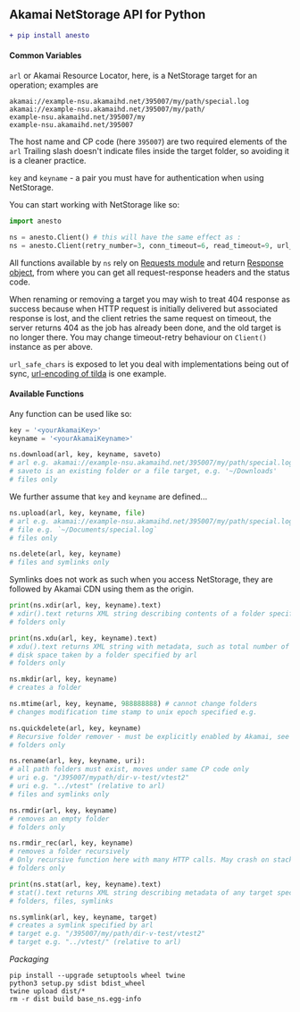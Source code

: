 ## Akamai NetStorage API for Python
```diff
+ pip install anesto
```


#### Common Variables

`arl` or Akamai Resource Locator, here, is a NetStorage target for an operation; examples are
```
akamai://example-nsu.akamaihd.net/395007/my/path/special.log
akamai://example-nsu.akamaihd.net/395007/my/path/
example-nsu.akamaihd.net/395007/my
example-nsu.akamaihd.net/395007
```
The host name and CP code (here `395007`) are two required elements of the `arl`
Trailing slash doesn't indicate files inside the target folder, so avoiding it is a cleaner practice.

`key` and `keyname` - a pair you must have for authentication when using NetStorage.


You can start working with NetStorage like so:
```python
import anesto

ns = anesto.Client() # this will have the same effect as :
ns = anesto.Client(retry_number=3, conn_timeout=6, read_timeout=9, url_safe_chars='/~')
```
All functions available by `ns` rely on [Requests module](https://2.python-requests.org/en/master/api/#main-interface) and return [Response object](https://2.python-requests.org/en/master/api/#requests.Response), from where you can get all request-response headers and the status code.

When renaming or removing a target you may wish to treat 404 response as success because when HTTP request is initially delivered but associated response is lost, and the client retries the same request on timeout, the server returns 404 as the job has already been done, and the old target is no longer there. You may change timeout-retry behaviour on `Client()` instance as per above.

`url_safe_chars` is exposed to let you deal with implementations being out of sync, [url-encoding of tilda](https://stackoverflow.com/questions/51334226/python-why-is-now-included-in-the-set-of-reserved-characters-in-urllib-pars) is one example.


#### Available Functions

Any function can be used like so:
```python
key = '<yourAkamaiKey>'
keyname = '<yourAkamaiKeyname>'

ns.download(arl, key, keyname, saveto)
# arl e.g. akamai://example-nsu.akamaihd.net/395007/my/path/special.log
# saveto is an existing folder or a file target, e.g. '~/Downloads'
# files only
```
We further assume that `key` and `keyname` are defined...
```python
ns.upload(arl, key, keyname, file)
# arl e.g. akamai://example-nsu.akamaihd.net/395007/my/path/special.log
# file e.g. `~/Documents/special.log`
# files only
```

```python
ns.delete(arl, key, keyname)
# files and symlinks only
```
Symlinks does not work as such when you access NetStorage, they are followed by Akamai CDN using them as the origin.
```python
print(ns.xdir(arl, key, keyname).text)
# xdir().text returns XML string describing contents of a folder specified by arl
# folders only
```

```python
print(ns.xdu(arl, key, keyname).text)
# xdu().text returns XML string with metadata, such as total number of files and
# disk space taken by a folder specified by arl
# folders only
```

```python
ns.mkdir(arl, key, keyname)
# creates a folder
```

```python
ns.mtime(arl, key, keyname, 988888888) # cannot change folders
# changes modification time stamp to unix epoch specified e.g.
```

```python
ns.quickdelete(arl, key, keyname)
# Recursive folder remover - must be explicitly enabled by Akamai, see rmdir_rec() below
# folders only
```

```python
ns.rename(arl, key, keyname, uri):
# all path folders must exist, moves under same CP code only
# uri e.g. "/395007/mypath/dir-v-test/vtest2"
# uri e.g. "../vtest" (relative to arl)
# files and symlinks only
```

```python
ns.rmdir(arl, key, keyname)
# removes an empty folder
# folders only
```

```python
ns.rmdir_rec(arl, key, keyname)
# removes a folder recursively
# Only recursive function here with many HTTP calls. May crash on stack overflow
# folders only
```

```python
print(ns.stat(arl, key, keyname).text)
# stat().text returns XML string describing metadata of any target specified by arl
# folders, files, symlinks
```

```python
ns.symlink(arl, key, keyname, target)
# creates a symlink specified by arl
# target e.g. "/395007/my/path/dir-v-test/vtest2"
# target e.g. "../vtest/" (relative to arl)
```

*Packaging*
```
pip install --upgrade setuptools wheel twine
python3 setup.py sdist bdist_wheel
twine upload dist/*
rm -r dist build base_ns.egg-info
```
